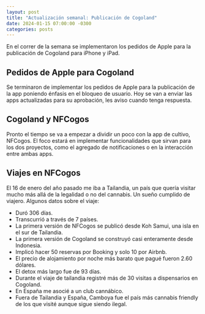 ```yaml
---
layout: post
title: "Actualización semanal: Publicación de Cogoland"
date: 2024-01-15 07:00:00 -0300
categories: posts
---
```


En el correr de la semana se implementaron los pedidos de Apple para la publicación de Cogoland para iPhone y iPad.

## Pedidos de Apple para Cogoland

Se terminaron de implementar los pedidos de Apple para la publicación de la app poniendo énfasis en el bloqueo de usuario. Hoy se van a enviar las apps actualizadas para su aprobación, les aviso cuando tenga respuesta.

## Cogoland y NFCogos

Pronto el tiempo se va a empezar a dividir un poco con la app de cultivo, NFCogos. El foco estará en implementar funcionalidades que sirvan para los dos proyectos, como el agregado de notificaciones o en la interacción entre ambas apps.

## Viajes en NFCogos

El 16 de enero del año pasado me iba a Tailandia, un país que quería visitar mucho más allá de la legalidad o no del cannabis. Un sueño cumplido de viajero. Algunos datos sobre el viaje:

- Duró 306 días.
- Transcurrió a través de 7 países.
- La primera versión de NFCogos se publicó desde Koh Samui, una isla en el sur de Tailandia.
- La primera versión de Cogoland se construyó casi enteramente desde Indonesia.
- Implicó hacer 50 reservas por Booking y solo 10 por Airbnb.
- El precio de alojamiento por noche más barato que pagué fueron 2.60 dólares.
- El detox más largo fue de 93 días.
- Durante el viaje de tailandia registré más de 30 visitas a dispensarios en Cogoland.
- En España me asocié a un club cannábico.
- Fuera de Tailandia y España, Camboya fue el país más cannabis friendly de los que visité aunque sigue siendo ilegal.
